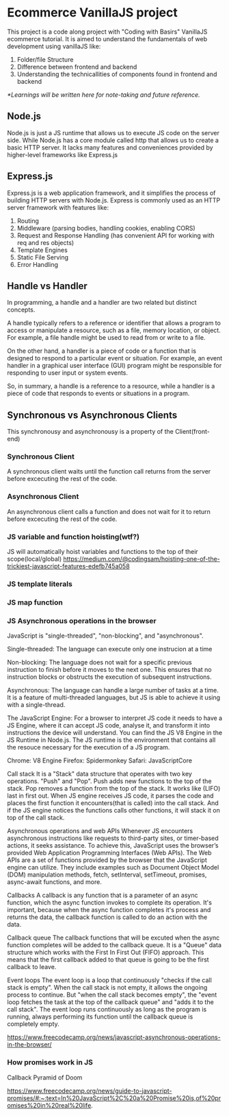 # Ecommerce VanillaJS project

This project is a code along project with "Coding with Basirs"
VanillaJS ecommerce tutorial. It is aimed to understand the
fundamentals of web development using vanillaJS like:

1. Folder/file Structure
2. Difference between frontend and backend
3. Understanding the technicallities of components found in frontend and backend

_\*Learnings will be written here for note-taking and future reference._

## Node.js

Node.js is just a JS runtime that allows us to execute JS code on the
server side. While Node.js has a core module called http that allows us
to create a basic HTTP server. It lacks many features and conveniences
provided by higher-level frameworks like Express.js

## Express.js

Express.js is a web application framework, and it simplifies the process
of building HTTP servers with Node.js. Express is commonly used as an
HTTP server framework with features like:

1. Routing
2. Middleware (parsing bodies, handling cookies, enabling CORS)
3. Request and Response Handling (has convenient API for working with
   req and res objects)
4. Template Engines
5. Static File Serving
6. Error Handling

## Handle vs Handler

In programming, a handle and a handler are two related but distinct
concepts.

A handle typically refers to a reference or identifier that
allows a program to access or manipulate a resource, such as a file,
memory location, or object. For example, a file handle might be used to
read from or write to a file.

On the other hand, a handler is a piece of code or a function that is
designed to respond to a particular event or situation. For example, an
event handler in a graphical user interface (GUI) program might be
responsible for responding to user input or system events.

So, in summary, a handle is a reference to a resource, while a handler
is a piece of code that responds to events or situations in a program.

## Synchronous vs Asynchronous Clients

This synchronousy and asynchronousy is a property of the Client(front-end)

### Synchronous Client

A synchronous client waits until the function call returns from the server
before excecuting the rest of the code.

### Asynchronous Client

An asynchronous client calls a function and does not wait for it to return
before excecuting the rest of the code.

### JS variable and function hoisting(wtf?)

JS will automatically hoist variables and functions to the top of their scope(local/global)
https://medium.com/@codingsam/hoisting-one-of-the-trickiest-javascript-features-edefb745a058

### JS template literals

### JS map function

### JS Asynchronous operations in the browser

JavaScript is "single-threaded", "non-blocking", and "asynchronous".

Single-threaded: The language can execute only one instrucion at a time

Non-blocking: The language does not wait for a specific previous instruction
to finish before it moves to the next one. This ensures that no instruction
blocks or obstructs the execution of subsequent instructions.

Asynchronous: The language can handle a large number of tasks at a time. It is
a feature of multi-threaded languages, but JS is able to achieve it using with
a single-thread.

The JavaScript Engine: For a browser to interpret JS code it needs to have a JS
Engine, where it can accept JS code, analyse it, and transform it into instructions
the device will understand. You can find the JS V8 Engine in the JS Runtime in
Node.js. The JS runtime is the environment that contains all the resouce necessary
for the execution of a JS program.

Chrome: V8 Engine
Firefox: Spidermonkey
Safari: JavaScriptCore

Call stack
It is a "Stack" data structure that operates with two key operations.
"Push" and "Pop". Push adds new functions to the top of the stack. Pop
removes a function from the top of the stack. It works like (LIFO) last
in first out. When JS engine receives JS code, it parses the code and places
the first function it encounters(that is called) into the call stack.
And if the JS engine notices the functions calls other functions, it will
stack it on top of the call stack.

Asynchronous operations and web APIs
Whenever JS encounters asynchronous instructions like requests to third-party
sites, or timer-based actions, it seeks assistance. To achieve this, JavaScript
uses the browser’s provided Web Application Programming Interfaces (Web APIs).
The Web APIs are a set of functions provided by the browser that the JavaScript
engine can utilize. They include examples such as Document Object Model (DOM)
manipulation methods, fetch, setInterval, setTimeout, promises, async-await
functions, and more.

Callbacks
A callback is any function that is a parameter of an async function,
which the async function invokes to complete its operation. It's important,
because when the async function completes it's process and returns the data,
the callback function is called to do an action with the data.

Callback queue
The callback functions that will be excuted when the async function
completes will be added to the callback queue. It is a "Queue" data structure
which works with the First In First Out (FIFO) approach. This means that
the first callback added to that queue is going to be the first callback
to leave.

Event loops
The event loop is a loop that continuously "checks if the call stack is empty".
When the call stack is not empty, it allows the ongoing process to continue.
But "when the call stack becomes empty", the "event loop fetches the task at
the top of the callback queue" and "adds it to the call stack".
The event loop runs continuously as long as the program is running,
always performing its function until the callback queue is completely empty.

https://www.freecodecamp.org/news/javascript-asynchronous-operations-in-the-browser/

### How promises work in JS

Callback Pyramid of Doom

https://www.freecodecamp.org/news/guide-to-javascript-promises/#:~:text=In%20JavaScript%2C%20a%20Promise%20is,of%20promises%20in%20real%20life.
